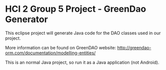 HCI 2 Group 5 Project - GreenDao Generator
====================================

This eclipse project will generate Java code for the DAO classes used in our project.

More information can be found on GreenDAO website: http://greendao-orm.com/documentation/modelling-entities/

This is an normal Java project, so run it as a Java application (not Android).
